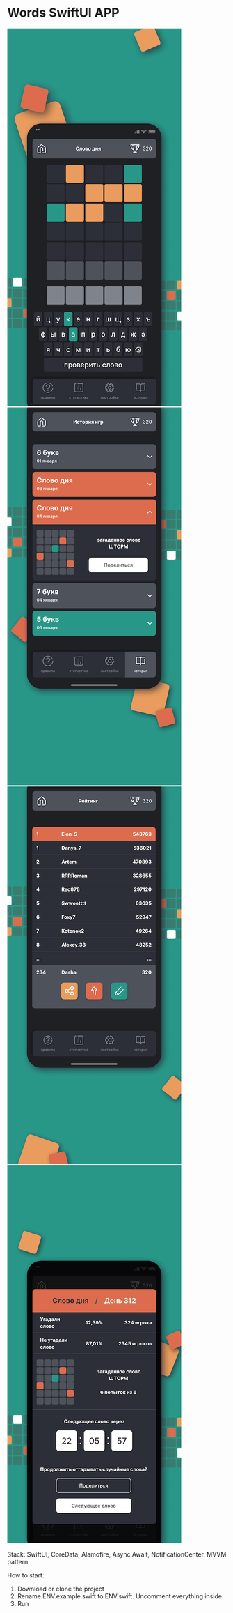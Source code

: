 # Words SwiftUI APP

![Playfield](https://github.com/IAMTHEBURT/Words-Game/blob/main/.github/home-page-images/image-1.png?raw=true)
![Game history](https://github.com/IAMTHEBURT/Words-Game/blob/main/.github/home-page-images/image-2.png?raw=true)
![Online top chart](https://github.com/IAMTHEBURT/Words-Game/blob/main/.github/home-page-images/image-3.png?raw=true)
![Uniq server driven daily word](https://github.com/IAMTHEBURT/Words-Game/blob/main/.github/home-page-images/image-4.png?raw=true)

Stack: SwiftUI, CoreData, Alamofire, Async Await, NotificationCenter. MVVM pattern.

How to start:
1. Download or clone the project
2. Rename ENV.example.swift to ENV.swift. Uncomment everything inside.
3. Run
